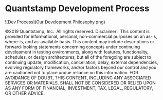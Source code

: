 # Quantstamp Development Process

![Dev Process](Our Development Philosophy.png)





©2019 Quantstamp, Inc.  All rights reserved.
Disclaimer:  This content is provided for informational, personal, non-commercial purposes on an as-is, where-is, and as-available basis. This content may include descriptions or forward-looking statements concerning concepts under continuing development in testing environments, along with features, functionality, schedules, or design architectures, but all of the foregoing are subject to continuing update, modification, cancellation, delay, external dependencies, evolving regulatory frameworks, and/or factors beyond our control and you are cautioned not to place undue reliance on this information. FOR AVOIDANCE OF DOUBT, THIS CONTENT, INCLUDING ANY ASSOCIATED SERVICES OR MATERIALS, SHALL NOT BE CONSIDERED OR RELIED UPON AS ANY FORM OF FINANCIAL, INVESTMENT, TAX, LEGAL, REGULATORY, OR OTHER ADVICE.


